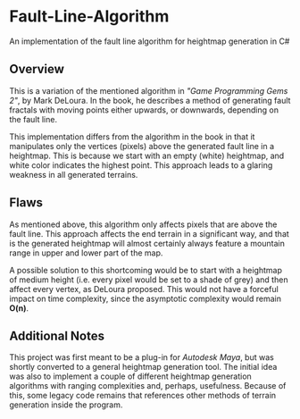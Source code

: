 # Fault-Line-Algorithm
An implementation of the fault line algorithm for heightmap generation in C#

<h2>Overview</h2>

This is a variation of the mentioned algorithm in _"Game Programming Gems 2"_, by Mark DeLoura. In the book, he describes
a method of generating fault fractals with moving points either upwards, or downwards, depending on the fault line.

This implementation differs from the algorithm in the book in that it manipulates only the vertices (pixels) above the generated fault line in a heightmap.
This is because we start with an empty (white) heightmap, and white color indicates the highest point. This approach leads to a glaring weakness in all generated terrains.

<h2>Flaws</h2>
As mentioned above, this algorithm only affects pixels that are above the fault line. This approach affects the end terrain in a significant way,
and that is the generated heightmap will almost certainly always feature a mountain range in upper and lower part of the map.

A possible solution to this shortcoming would be to start with a heightmap of medium height (i.e. every pixel would be set to a shade of grey) and
then affect every vertex, as DeLoura proposed. This would not have a forceful impact on time complexity, since the asymptotic complexity would remain **O(n)**.

<h2>Additional Notes</h2>

This project was first meant to be a plug-in for _Autodesk Maya_, but was shortly converted to a general heightmap generation tool. The initial idea was also to
implement a couple of different heightmap generation algorithms with ranging complexities and, perhaps, usefulness. Because of this, some legacy code remains that
references other methods of terrain generation inside the program.

